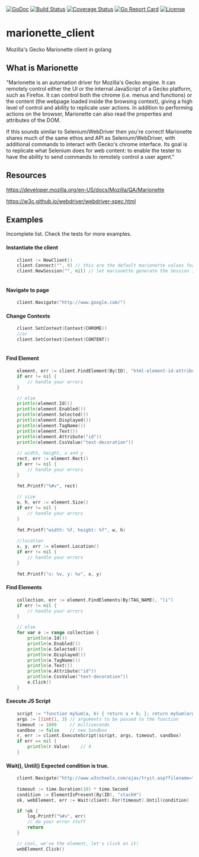 [![GoDoc](https://godoc.org/github.com/njasm/marionette_client?status.svg)](https://godoc.org/github.com/njasm/marionette_client)
[![Build Status](https://travis-ci.org/njasm/marionette_client.svg?branch=master)](https://travis-ci.org/njasm/marionette_client)
[![Coverage Status](https://coveralls.io/repos/github/njasm/marionette_client/badge.svg?branch=master)](https://coveralls.io/github/njasm/marionette_client?branch=master)
[![Go Report Card](https://goreportcard.com/badge/github.com/njasm/marionette_client)](https://goreportcard.com/report/github.com/njasm/marionette_client)
[![License](https://img.shields.io/badge/license-MIT-blue.svg)](https://choosealicense.com/licenses/mit/)

# marionette_client
Mozilla's Gecko Marionette client in golang

## What is Marionette
"Marionette is an automation driver for Mozilla's Gecko engine. It can remotely control either the UI or the internal 
JavaScript of a Gecko platform, such as Firefox. It can control both the chrome (i.e. menus and functions) or the content 
(the webpage loaded inside the browsing context), giving a high level of control and ability to replicate user actions. 
In addition to performing actions on the browser, Marionette can also read the properties and attributes of the DOM.

If this sounds similar to Selenium/WebDriver then you're correct! Marionette shares much of the same ethos and API as 
Selenium/WebDriver, with additional commands to interact with Gecko's chrome interface. Its goal is to replicate what 
Selenium does for web content: to enable the tester to have the ability to send commands to remotely control a user agent." 

## Resources
https://developer.mozilla.org/en-US/docs/Mozilla/QA/Marionette 

https://w3c.github.io/webdriver/webdriver-spec.html

## Examples
Incomplete list. Check the tests for more examples.

#### Instantiate the client
```go
	client := NewClient()
	client.Connect("", 0) // this are the default marionette values for hostname, and port 
	client.NewSession("", nil) // let marionette generate the Session ID with it's default Capabilities
	
```

#### Navigate to page
```go
	client.Navigate("http://www.google.com/")
```

#### Change Contexts
```go
    client.SetContext(Context(CHROME))
    //or
	client.SetContext(Context(CONTENT))
	
```

#### Find Element
```go
	element, err := client.FindElement(By(ID), "html-element-id-attribute")
	if err != nil {
		// handle your errors
	}

    // else
	println(element.Id())
	println(element.Enabled())
	println(element.Selected())
	println(element.Displayed())
	println(element.TagName())
	println(element.Text())
	println(element.Attribute("id"))
	println(element.CssValue("text-decoration"))
	
	// width, height, x and y
	rect, err := element.Rect()
	if err != nil {
        // handle your errors
	}

	fmt.Printf("%#v", rect)
	
	// size
	w, h, err := element.Size()
	if err != nil {
		// handle your errors
	}
	
    fmt.Printf("width: %f, height: %f", w, h)
    
	//location
	x, y, err := element.Location()
	if err != nil {
	    // handle your errors
	}
	
	fmt.Printf("x: %v, y: %v", x, y)
```

#### Find Elements
```go
	collection, err := element.FindElements(By(TAG_NAME), "li")
	if err != nil {
		// handle your errors
	}

    // else
    for var e := range collection {
    	println(e.Id())
    	println(e.Enabled())
    	println(e.Selected())
    	println(e.Displayed())
    	println(e.TagName())
    	println(e.Text())
    	println(e.Attribute("id"))
    	println(e.CssValue("text-decoration"))
    	e.Click()
    }
```

#### Execute JS Script
```go
	script := "function mySum(a, b) { return a + b; }; return mySum(arguments[0], arguments[1]);"
	args := []int{1, 3} // arguments to be passed to the function
	timeout := 1000     // milliseconds
	sandbox := false    // new Sandbox
	r, err := client.ExecuteScript(script, args, timeout, sandbox)
	if err == nil {
	    println(r.Value)    // 4 
	}
```

#### Wait(), Until() Expected condition is true.
```go
	client.Navigate("http://www.w3schools.com/ajax/tryit.asp?filename=tryajax_get")
	
	timeout := time.Duration(10) * time.Second
	condition := ElementIsPresent(By(ID), "stackH")
	ok, webElement, err := Wait(client).For(timeout).Until(condition)

	if !ok {
		log.Printf("%#v", err)
		// do your error stuff
		return
	}

    // cool, we've the element, let's click on it!
	webElement.Click()
	
```

